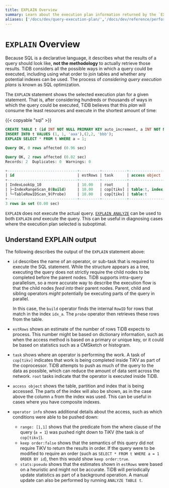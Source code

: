 ```yaml
---
title: EXPLAIN Overview
summary: Learn about the execution plan information returned by the `EXPLAIN` statement in TiDB.
aliases: ['/docs/dev/query-execution-plan/','/docs/dev/reference/performance/understanding-the-query-execution-plan/','/docs/dev/index-merge/','/docs/dev/reference/performance/index-merge/','/tidb/dev/index-merge','/tidb/dev/query-execution-plan']
---
```


# `EXPLAIN` Overview

Because SQL is a declarative language, it describes what the results of a query should look like, **not the methodology** to actually retrieve those results. TiDB considers all the possible ways in which a query could be executed, including using what order to join tables and whether any potential indexes can be used. The process of _considering query execution plans_ is known as SQL optimization.

The `EXPLAIN` statement shows the selected execution plan for a given statement. That is, after considering hundreds or thousands of ways in which the query could be executed, TiDB believes that this _plan_ will consume the least resources and execute in the shortest amount of time:

{{< copyable "sql" >}}

```sql
CREATE TABLE t (id INT NOT NULL PRIMARY KEY auto_increment, a INT NOT NULL, pad1 VARCHAR(255), INDEX(a));
INSERT INTO t VALUES (1, 1, 'aaa'),(2,2, 'bbb');
EXPLAIN SELECT * FROM t WHERE a = 1;
```

```sql
Query OK, 0 rows affected (0.96 sec)

Query OK, 2 rows affected (0.02 sec)
Records: 2  Duplicates: 0  Warnings: 0

+-------------------------------+---------+-----------+---------------------+---------------------------------------------+
| id                            | estRows | task      | access object       | operator info                               |
+-------------------------------+---------+-----------+---------------------+---------------------------------------------+
| IndexLookUp_10                | 10.00   | root      |                     |                                             |
| ├─IndexRangeScan_8(Build)     | 10.00   | cop[tikv] | table:t, index:a(a) | range:[1,1], keep order:false, stats:pseudo |
| └─TableRowIDScan_9(Probe)     | 10.00   | cop[tikv] | table:t             | keep order:false, stats:pseudo              |
+-------------------------------+---------+-----------+---------------------+---------------------------------------------+
3 rows in set (0.00 sec)
```

`EXPLAIN` does not execute the actual query. [`EXPLAIN ANALYZE`](/sql-statements/sql-statement-explain-analyze.md) can be used to both `EXPLAIN` _and_ execute the query. This can be useful in diagnosing cases where the execution plan selected is suboptimal.

## Understand EXPLAIN output

The following describes the output of the `EXPLAIN` statement above:

* `id` describes the name of an operator, or sub-task that is required to execute the SQL statement. While the structure appears as a tree, executing the query does not strictly require the child nodes to be completed before the parent nodes. TiDB supports intra-query parallelism, so a more accurate way to describe the execution flow is that the child nodes _feed into_ their parent nodes. Parent, child and sibling operators _might_ potentially be executing parts of the query in parallel.

  In this case, the `build` operator finds the internal `RowID` for rows that match in the index `idx_a`. The `probe` operator then retrieves these rows from the table.

* `estRows` shows an estimate of the number of rows TiDB expects to process. This number might be based on dictionary information, such as when the access method is based on a primary or unique key, or it could be based on statistics such as a CMSketch or histogram.

* `task` shows where an operator is performing the work. A task of `cop[tikv]` indicates that work is being completed inside TiKV as part of the coprocessor. TiDB attempts to push as much of the query to the data as possible, which can reduce the amount of data sent across the network. `root` tasks indicate that the operator is executed inside TiDB.

* `access object` shows the table, partition and index that is being accessed. The parts of the index will also be shown, as in the case above the column `a` from the index was used. This can be useful in cases where you have composite indexes.

* `operator info` shows additional details about the access, such as which conditions were able to be pushed down:

    * `range: [1,1]` shows that the predicate from the where clause of the query (`a = 1`) was pushed right down to TiKV (the task is of `cop[tikv]`).
    * `keep order:false` shows that the semantics of this query did not require TiKV to return the results in order. If the query were to be modified to require an order (such as `SELECT * FROM t WHERE a = 1 ORDER BY id`), then this would show `keep order:true`.
    * `stats:pseudo` shows that the estimates shown in `estRows` were based on a heuristic and might not be accurate. TiDB will periodically update statistics as part of a background operation. A manual update can also be performed by running `ANALYZE TABLE t`.
